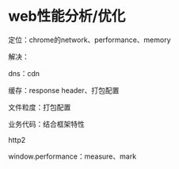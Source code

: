 # web性能分析/优化

定位：chrome的network、performance、memory

解决：

dns：cdn

缓存：response header、打包配置

文件粒度：打包配置

业务代码：结合框架特性

http2

window.performance：measure、mark
